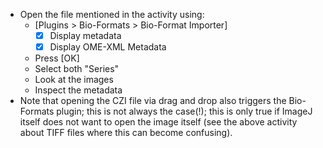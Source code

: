 - Open the file mentioned in the activity using:
  - [Plugins > Bio-Formats > Bio-Format Importer]
    - [X] Display metadata
    - [X] Display OME-XML Metadata
  - Press [OK]
  - Select both "Series"
  - Look at the images
  - Inspect the metadata
- Note that opening the CZI file via drag and drop also triggers the Bio-Formats plugin; this is not always the case(!); this is only true if ImageJ itself does not want to open the image itself (see the above activity about TIFF files where this can become confusing).